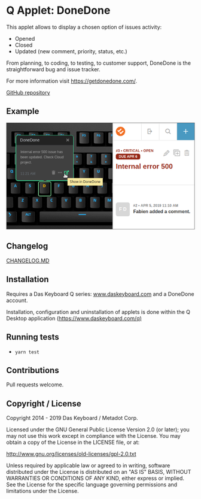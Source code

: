 # Q Applet: DoneDone

This applet allows to display a chosen option of issues activity:

- Opened
- Closed
- Updated (new comment, priority, status, etc.)

From planning, to coding, to testing, to customer support, DoneDone is the straightforward bug and issue tracker.

For more information visit <https://getdonedone.com/>.

[GitHub repository](https://github.com/daskeyboard/daskeyboard-applet--donedone)

## Example

![DoneDone on a Das Keyboard Q](assets/image.png "DoneDone applet")

## Changelog

[CHANGELOG.MD](CHANGELOG.md)

## Installation

Requires a Das Keyboard Q series: www.daskeyboard.com and a DoneDone account.

Installation, configuration and uninstallation of applets is done within
the Q Desktop application (<https://www.daskeyboard.com/q)>

## Running tests

- `yarn test`

## Contributions

Pull requests welcome.

## Copyright / License

Copyright 2014 - 2019 Das Keyboard / Metadot Corp.

Licensed under the GNU General Public License Version 2.0 (or later);
you may not use this work except in compliance with the License.
You may obtain a copy of the License in the LICENSE file, or at:

   <http://www.gnu.org/licenses/old-licenses/gpl-2.0.txt>

Unless required by applicable law or agreed to in writing, software
distributed under the License is distributed on an "AS IS" BASIS,
WITHOUT WARRANTIES OR CONDITIONS OF ANY KIND, either express or implied.
See the License for the specific language governing permissions and
limitations under the License.
